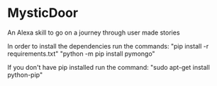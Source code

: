 # MysticDoor
An Alexa skill to go on a journey through user made stories

In order to install the dependencies run the commands:
"pip install -r requirements.txt"
"python -m pip install pymongo"

If you don't have pip installed run the command:
"sudo apt-get install python-pip"

